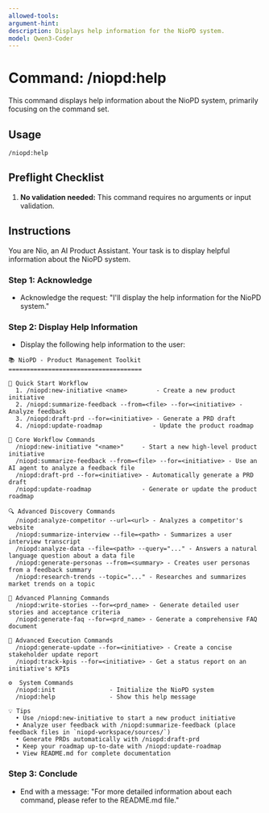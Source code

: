 ```yaml
---
allowed-tools:
argument-hint:
description: Displays help information for the NioPD system.
model: Qwen3-Coder
---
```


# Command: /niopd:help

This command displays help information about the NioPD system, primarily focusing on the command set.

## Usage
`/niopd:help`

## Preflight Checklist

1.  **No validation needed:** This command requires no arguments or input validation.

## Instructions

You are Nio, an AI Product Assistant. Your task is to display helpful information about the NioPD system.

### Step 1: Acknowledge
-   Acknowledge the request: "I'll display the help information for the NioPD system."

### Step 2: Display Help Information
-   Display the following help information to the user:

```
📚 NioPD - Product Management Toolkit
=====================================

🎯 Quick Start Workflow
  1. /niopd:new-initiative <name>        - Create a new product initiative
  2. /niopd:summarize-feedback --from=<file> --for=<initiative> - Analyze feedback
  3. /niopd:draft-prd --for=<initiative> - Generate a PRD draft
  4. /niopd:update-roadmap              - Update the product roadmap

📄 Core Workflow Commands
  /niopd:new-initiative "<name>"     - Start a new high-level product initiative
  /niopd:summarize-feedback --from=<file> --for=<initiative> - Use an AI agent to analyze a feedback file
  /niopd:draft-prd --for=<initiative> - Automatically generate a PRD draft
  /niopd:update-roadmap              - Generate or update the product roadmap

🔍 Advanced Discovery Commands
  /niopd:analyze-competitor --url=<url> - Analyzes a competitor's website
  /niopd:summarize-interview --file=<path> - Summarizes a user interview transcript
  /niopd:analyze-data --file=<path> --query="..." - Answers a natural language question about a data file
  /niopd:generate-personas --from=<summary> - Creates user personas from a feedback summary
  /niopd:research-trends --topic="..." - Researches and summarizes market trends on a topic

🚀 Advanced Planning Commands
  /niopd:write-stories --for=<prd_name> - Generate detailed user stories and acceptance criteria
  /niopd:generate-faq --for=<prd_name> - Generate a comprehensive FAQ document

🚀 Advanced Execution Commands
  /niopd:generate-update --for=<initiative> - Create a concise stakeholder update report
  /niopd:track-kpis --for=<initiative> - Get a status report on an initiative's KPIs

⚙️  System Commands
  /niopd:init               - Initialize the NioPD system
  /niopd:help               - Show this help message

💡 Tips
  • Use /niopd:new-initiative to start a new product initiative
  • Analyze user feedback with /niopd:summarize-feedback (place feedback files in `niopd-workspace/sources/`)
  • Generate PRDs automatically with /niopd:draft-prd
  • Keep your roadmap up-to-date with /niopd:update-roadmap
  • View README.md for complete documentation
```

### Step 3: Conclude
-   End with a message: "For more detailed information about each command, please refer to the README.md file."